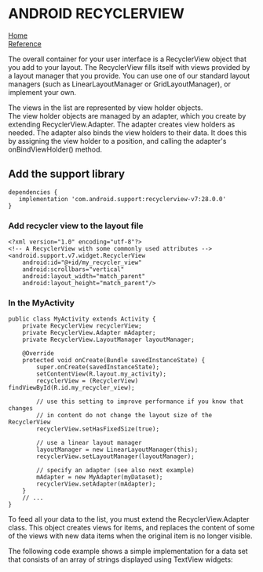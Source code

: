 # ANDROID RECYCLERVIEW  
[Home](./README.md)   
[Reference](https://developer.android.com/guide/topics/ui/layout/recyclerview#java)  

 The overall container for your user interface is a RecyclerView object that you add to your layout. The RecyclerView fills itself with views provided by a layout manager that you provide. You can use one of our standard layout managers (such as LinearLayoutManager or GridLayoutManager), or implement your own.  

 The views in the list are represented by view holder objects.   
 The view holder objects are managed by an adapter, which you create by extending RecyclerView.Adapter.  The adapter creates view holders as needed. The adapter also binds the view holders to their data. It does this by assigning the view holder to a position, and calling the adapter's onBindViewHolder() method.  

 ## Add the support library
 ```
 dependencies {
    implementation 'com.android.support:recyclerview-v7:28.0.0'
}
```

### Add recycler view to the layout file  
```
<?xml version="1.0" encoding="utf-8"?>
<!-- A RecyclerView with some commonly used attributes -->
<android.support.v7.widget.RecyclerView
    android:id="@+id/my_recycler_view"
    android:scrollbars="vertical"
    android:layout_width="match_parent"
    android:layout_height="match_parent"/>
```

### In the MyActivity
```
public class MyActivity extends Activity {
    private RecyclerView recyclerView;
    private RecyclerView.Adapter mAdapter;
    private RecyclerView.LayoutManager layoutManager;

    @Override
    protected void onCreate(Bundle savedInstanceState) {
        super.onCreate(savedInstanceState);
        setContentView(R.layout.my_activity);
        recyclerView = (RecyclerView) findViewById(R.id.my_recycler_view);

        // use this setting to improve performance if you know that changes
        // in content do not change the layout size of the RecyclerView
        recyclerView.setHasFixedSize(true);

        // use a linear layout manager
        layoutManager = new LinearLayoutManager(this);
        recyclerView.setLayoutManager(layoutManager);

        // specify an adapter (see also next example)
        mAdapter = new MyAdapter(myDataset);
        recyclerView.setAdapter(mAdapter);
    }
    // ...
}
```
To feed all your data to the list, you must extend the RecyclerView.Adapter class. This object creates views for items, and replaces the content of some of the views with new data items when the original item is no longer visible.

The following code example shows a simple implementation for a data set that consists of an array of strings displayed using TextView widgets:

